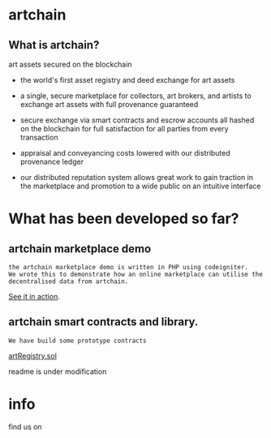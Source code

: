 # artchain

## What is artchain?

art assets secured on the blockchain

* the world's first asset registry and deed exchange for art assets
* a single, secure marketplace for collectors, art brokers, and artists to exchange art assets with full provenance guaranteed

* secure exchange via smart contracts and escrow accounts all hashed on the blockchain for full satisfaction for all parties from every transaction

* appraisal and conveyancing costs lowered with our distributed provenance ledger
* our distributed reputation system allows great work to gain traction in the marketplace and promotion to a wide public on an intuitive interface

# What has been developed so far?

## artchain marketplace demo
```
the artchain marketplace demo is written in PHP using codeigniter.
We wrote this to demonstrate how an online marketplace can utilise the decentralised data from artchain.
```
[See it in action](http://artchainmarketdemo.artchain.org).

## artchain smart contracts and library.
```
We have build some prototype contracts
```

[artRegistry.sol](https://github.com/artchain/artchain/blob/master/contract/artchain/artRegistry.sol)

  readme is under modification


# info

find us on 
